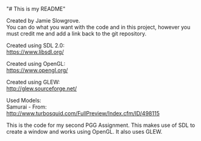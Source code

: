"# This is my README"  
  
Created by Jamie Slowgrove.  
You can do what you want with the code and in this project, however you must credit me and add a link back to the git repository.  
  
Created using SDL 2.0:  
https://www.libsdl.org/  
  
Created using OpenGL:  
https://www.opengl.org/  
  
Created using GLEW:  
http://glew.sourceforge.net/  
  
Used Models:  
Samurai - From: http://www.turbosquid.com/FullPreview/Index.cfm/ID/498115  
  
This is the code for my second PGG Assignment. This makes use of SDL to create a window and works using OpenGL. It also uses GLEW.  